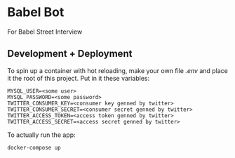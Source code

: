 # Babel Bot

For Babel Street Interview

## Development + Deployment

To spin up a container with hot reloading, make your own file *.env* and place it the root of this project. Put in it these variables:
```
MYSQL_USER=<some user>
MYSQL_PASSWORD=<some password>
TWITTER_CONSUMER_KEY=<consumer key genned by twitter>
TWITTER_CONSUMER_SECRET=<consumer secret genned by twitter>
TWITTER_ACCESS_TOKEN=<access token genned by twitter>
TWITTER_ACCESS_SECRET=<access secret genned by twitter>
```

To actually run the app:
```
docker-compose up
```